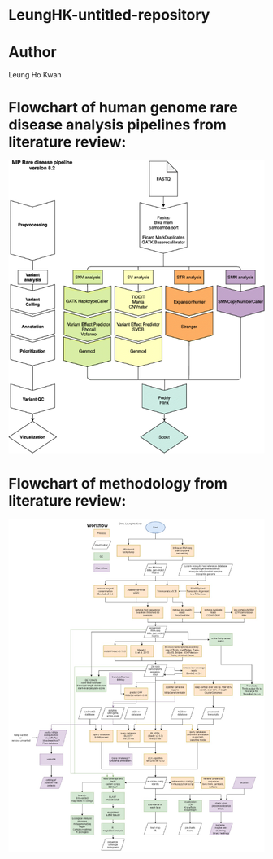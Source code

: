# LeungHK-untitled-repository

# Author
Leung Ho Kwan

# Flowchart of human genome rare disease analysis pipelines from literature review:
![Hi alt text](https://github.com/LeungHK/LeungHK-untitled-repository/blob/main/images/human%20genome%20rare%20disease%20analysis%20pipeline%205.png)

# Flowchart of methodology from literature review:
![Hi alt text](https://github.com/LeungHK/MVP/blob/main/mosq%20virome%20workflow.jpg)
